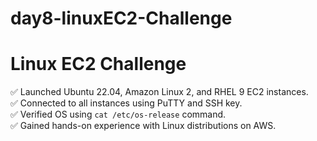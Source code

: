 # day8-linuxEC2-Challenge
# Linux EC2 Challenge

✅ Launched Ubuntu 22.04, Amazon Linux 2, and RHEL 9 EC2 instances.  
✅ Connected to all instances using PuTTY and SSH key.  
✅ Verified OS using `cat /etc/os-release` command.  
✅ Gained hands-on experience with Linux distributions on AWS.


